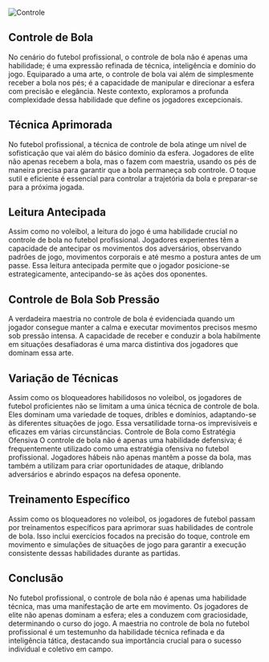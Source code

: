 ![Controle](https://www.wikihow.com/images_en/thumb/8/80/Develop-Good-Soccer-Dribbling-Skills-Step-12.jpg/550px-nowatermark-Develop-Good-Soccer-Dribbling-Skills-Step-12.jpg)

## Controle de Bola
No cenário do futebol profissional, o controle de bola não é apenas uma habilidade; é uma expressão refinada de técnica, inteligência e domínio do jogo. Equiparado a uma arte, o controle de bola vai além de simplesmente receber a bola nos pés; é a capacidade de manipular e direcionar a esfera com precisão e elegância. Neste contexto, exploramos a profunda complexidade dessa habilidade que define os jogadores excepcionais.
## Técnica Aprimorada
No futebol profissional, a técnica de controle de bola atinge um nível de sofisticação que vai além do básico domínio da esfera. Jogadores de elite não apenas recebem a bola, mas o fazem com maestria, usando os pés de maneira precisa para garantir que a bola permaneça sob controle. O toque sutil e eficiente é essencial para controlar a trajetória da bola e preparar-se para a próxima jogada.
## Leitura Antecipada
Assim como no voleibol, a leitura do jogo é uma habilidade crucial no controle de bola no futebol profissional. Jogadores experientes têm a capacidade de antecipar os movimentos dos adversários, observando padrões de jogo, movimentos corporais e até mesmo a postura antes de um passe. Essa leitura antecipada permite que o jogador posicione-se estrategicamente, antecipando-se às ações dos oponentes.
## Controle de Bola Sob Pressão
A verdadeira maestria no controle de bola é evidenciada quando um jogador consegue manter a calma e executar movimentos precisos mesmo sob pressão intensa. A capacidade de receber e conduzir a bola habilmente em situações desafiadoras é uma marca distintiva dos jogadores que dominam essa arte.
## Variação de Técnicas
Assim como os bloqueadores habilidosos no voleibol, os jogadores de futebol proficientes não se limitam a uma única técnica de controle de bola. Eles dominam uma variedade de toques, dribles e domínios, adaptando-se às diferentes situações de jogo. Essa versatilidade torna-os imprevisíveis e eficazes em várias circunstâncias.
Controle de Bola como Estratégia Ofensiva
O controle de bola não é apenas uma habilidade defensiva; é frequentemente utilizado como uma estratégia ofensiva no futebol profissional. Jogadores hábeis não apenas mantêm a posse da bola, mas também a utilizam para criar oportunidades de ataque, driblando adversários e abrindo espaços na defesa oponente.
## Treinamento Específico
Assim como os bloqueadores no voleibol, os jogadores de futebol passam por treinamentos específicos para aprimorar suas habilidades de controle de bola. Isso inclui exercícios focados na precisão do toque, controle em movimento e simulações de situações de jogo para garantir a execução consistente dessas habilidades durante as partidas.
## Conclusão
No futebol profissional, o controle de bola não é apenas uma habilidade técnica, mas uma manifestação de arte em movimento. Os jogadores de elite não apenas dominam a esfera; eles a conduzem com graciosidade, determinando o curso do jogo. A maestria no controle de bola no futebol profissional é um testemunho da habilidade técnica refinada e da inteligência tática, destacando sua importância crucial para o sucesso individual e coletivo em campo.